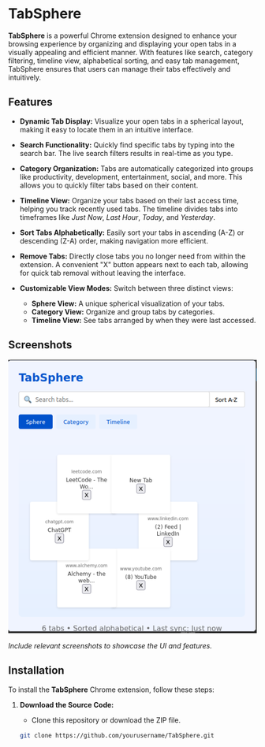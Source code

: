 # TabSphere

**TabSphere** is a powerful Chrome extension designed to enhance your browsing experience by organizing and displaying your open tabs in a visually appealing and efficient manner. With features like search, category filtering, timeline view, alphabetical sorting, and easy tab management, TabSphere ensures that users can manage their tabs effectively and intuitively.

## Features

- **Dynamic Tab Display:** Visualize your open tabs in a spherical layout, making it easy to locate them in an intuitive interface.
  
- **Search Functionality:** Quickly find specific tabs by typing into the search bar. The live search filters results in real-time as you type.

- **Category Organization:** Tabs are automatically categorized into groups like productivity, development, entertainment, social, and more. This allows you to quickly filter tabs based on their content.

- **Timeline View:** Organize your tabs based on their last access time, helping you track recently used tabs. The timeline divides tabs into timeframes like *Just Now*, *Last Hour*, *Today*, and *Yesterday*.

- **Sort Tabs Alphabetically:** Easily sort your tabs in ascending (A-Z) or descending (Z-A) order, making navigation more efficient.

- **Remove Tabs:** Directly close tabs you no longer need from within the extension. A convenient "X" button appears next to each tab, allowing for quick tab removal without leaving the interface.

- **Customizable View Modes:** Switch between three distinct views:
  - **Sphere View:** A unique spherical visualization of your tabs.
  - **Category View:** Organize and group tabs by categories.
  - **Timeline View:** See tabs arranged by when they were last accessed.

## Screenshots

![TabSphere Screenshot](/Treetab.png)

*Include relevant screenshots to showcase the UI and features.*

## Installation

To install the **TabSphere** Chrome extension, follow these steps:

1. **Download the Source Code:**
   - Clone this repository or download the ZIP file.

   ```bash
   git clone https://github.com/yourusername/TabSphere.git
